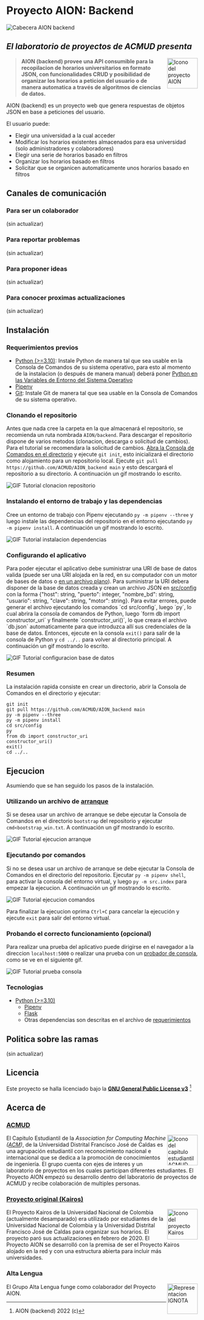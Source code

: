 # Proyecto AION: Backend

![Cabecera AION backend](/src/recursos/CabeceraBackend.svg)

## *El laboratorio de proyectos de ACMUD presenta*

<img align="right" width="80" height="80" src="/src/recursos/favicon.ico" alt="Icono del proyecto AION">

> **AION (backend) provee una API consumible para la recopilacion de horarios universitarios en formato JSON, con funcionalidades CRUD y posibilidad de organizar los horarios a peticion del usuario o de manera automatica a través de algoritmos de ciencias de datos.**

AION (backend) es un proyecto web que genera respuestas de objetos JSON en base a peticiones del usuario.

El usuario puede:
- Elegir una universidad a la cual acceder
- Modificar los horarios existentes almacenados para esa universidad (solo administradores y colaboradores)
- Elegir una serie de horarios basado en filtros
- Organizar los horarios basado en filtros
- Solicitar que se organicen automaticamente unos horarios basado en filtros

## Canales de comunicación

### Para ser un colaborador

(sin actualizar)

### Para reportar problemas

(sin actualizar)

### Para proponer ideas

(sin actualizar)

### Para conocer proximas actualizaciones

(sin actualizar)

## Instalación

### Requerimientos previos
- [Python (>=3.10)](https://www.python.org/downloads/): Instale Python de manera tal que sea usable en la Consola de Comandos de su sistema operativo, para esto al momento de la instalacion (o después de manera manual) deberá poner [Python en las Variables de Entorno del Sistema Operativo](https://realpython.com/add-python-to-path/)
- [Pipenv](https://pypi.org/project/pipenv/)
- [Git](https://git-scm.com/downloads): Instale Git de manera tal que sea usable en la Consola de Comandos de su sistema operativo.

### Clonando el repositorio
Antes que nada cree la carpeta en la que almacenará el repositorio, se recomienda un ruta nombrada `AION/backend`.
Para descargar el repositorio dispone de varios metodos (clonacion, descarga o solicitud de cambios). Para el tutorial se recomendara la solicitud de cambios. [Abra la Consola de Comandos en el directorio](https://www.groovypost.com/howto/open-command-window-terminal-window-specific-folder-windows-mac-linux/) y ejecute `git init`, esto inicializará el directorio como alojamiento para un repositorio local. Ejecute `git pull https://github.com/ACMUD/AION_backend main` y esto descargará el repositorio a su directorio. A continuación un gif mostrando lo escrito.

![GIF Tutorial clonacion repositorio](/guides/AION_tutorial-InstalacionClonar.gif)

### Instalando el entorno de trabajo y las dependencias
Cree un entorno de trabajo con Pipenv ejecutando `py -m pipenv --three` y luego instale las dependencias del repositorio en el entorno ejecutando `py -m pipenv install`. A continuación un gif mostrando lo escrito.

![GIF Tutorial instalacion dependencias](/guides/AION_tutorial-InstalacaionInstalar.gif)

### Configurando el aplicativo
Para poder ejecutar el aplicativo debe suministrar una URI de base de datos valida (puede ser una URI alojada en la red, en su computador con un motor de bases de datos o [en un archivo plano](https://stackoverflow.com/posts/56417062/revisions)). Para suministrar la URI debera disponer de la base de datos creada y crean un archivo JSON en [src/config](/src/config) con la forma {"host": string, "puerto": integer, "nombre_bd": string, "usuario": string, "clave": string, "motor": string}.
Para evitar errores, puede generar el archivo ejecutando los comandos ´cd src/config´, luego ´py´, lo cual abrira la consola de comandos de Python, luego ´form db import constructor_uri´ y finalmente ´constructor_uri()´, lo que creara el archivo ´db.json´ automaticamente para que introduzca allí sus credenciales de la base de datos. Entonces, ejecute en la consola `exit()` para salir de la consola de Python y `cd ../..` para volver al directorio principal. A continuación un gif mostrando lo escrito.

![GIF Tutorial configuracion base de datos](/guides/AION_tutorial-InstalacionConfigurar.gif)

### Resumen
La instalación rapida consiste en crear un directorio, abrir la Consola de Comandos en el directorio y ejecutar:

```
git init
git pull https://github.com/ACMUD/AION_backend main
py -m pipenv --three
py -m pipenv install
cd src/config
py
from db import constructor_uri
constructor_uri()
exit()
cd ../..

```

## Ejecucion
Asumiendo que se han seguido los pasos de la instalación.

### Utilizando un archivo de [arranque](/bootstrap)
Si se desea usar un archivo de arranque se debe ejecutar la Consola de Comandos en el directorio `bootstrap` del repositorio y ejecutar `cmd<bootstrap_win.txt`. A continuación un gif mostrando lo escrito.

![GIF Tutorial ejecucion arranque](/guides/AION_tutorial-EjecucionArranque.gif)

### Ejecutando por comandos
Si no se desea usar un archivo de arranque se debe ejecutar la Consola de Comandos en el directorio del repositorio. Ejecutar `py -m pipenv shell`, para activar la consola del entorno virtual, y luego `py -m src.index` para empezar la ejecucion. A continuación un gif mostrando lo escrito.

![GIF Tutorial ejecucion comandos](/guides/AION_tutorial-EjecucionDisparar.gif)

Para finalizar la ejecucion oprima `Ctrl+C` para cancelar la ejecución y ejecute `exit` para salir del entorno virtual.

### Probando el correcto funcionamiento (opcional)
Para realizar una prueba del aplicativo puede dirigirse en el navegador a la direccion `localhost:5000` o realizar una prueba con un [probador de consola](https://curl.se/download.html), como se ve en el siguiente gif.

![GIF Tutorial prueba consola](/guides/AION_tutorial-EjecucionProbar.gif)

### Tecnologias
- [Python (>=3.10)](https://www.python.org/downloads/)
  - [Pipenv](https://pypi.org/project/pipenv/)
  - [Flask](https://pypi.org/project/Flask/)
  - Otras dependencias son descritas en el archivo de [requerimientos](/requirements.txt)

## Politica sobre las ramas

(sin actualizar)

## Licencia

Este proyecto se halla licenciado bajo la **[GNU General Public License v3](/LICENSE)** [^c]

## Acerca de

### [ACMUD](https://www.acmud.cf/)

<img align="right" width="80" height="80" src="https://www.acmud.cf/static/media/logo_dark@2x.a77414011244bb13251c.png" alt="Icono del capitulo estudiantil ACMUD">

El Capitulo Estudiantil de la *Association for Computing Machine ([ACM](https://www.acm.org/))*, de la Universidad Distrital Francisco José de Caldas es una agrupación estudiantil con reconocimiento nacional e internacional que se dedica a la promoción de conocimientos de ingeniería. El grupo cuenta con ejes de interes y un laboratorio de proyectos en los cuales participan diferentes estudiantes. El Proyecto AION empezó su desarrollo dentro del laboratorio de proyectos de ACMUD y recibe colaboración de multiples personas.

### [Proyecto original (Kairos)](https://www.facebook.com/KairosUN)

<img align="right" width="80" height="80" src="/src/recursos/IconKairos1213x1280.jpg" alt="Icono del proyecto Kairos">

El Proyecto Kairos de la Universidad Nacional de Colombia (actualmente desamparado) era utilizado por estudiantes de la Universidad Nacional de Colombia y la Universidad Distrital Francisco José de Caldas para organizar sus horarios. El proyecto paró sus actualizaciones en febrero de 2020. El Proyecto AION se desarrolló con la premisa de ser el Proyecto Kairos alojado en la red y con una estructura abierta para incluir más universidades.

### Alta Lengua

<img align="right" width="80" height="80" src="https://i.pinimg.com/originals/7c/45/ed/7c45edada41d213994f17f5f26b05b67.jpg" alt="Representacion IGNOTA">

El Grupo Alta Lengua funge como colaborador del Proyecto AION.

[^c]: AION (backend) 2022 (c)
